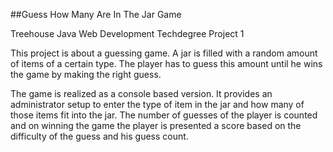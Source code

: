 ##Guess How Many Are In The Jar Game

Treehouse Java Web Development Techdegree Project 1

This project is about a guessing game. A jar is filled with a random amount of items of a certain type. The player has
to guess this amount until he wins the game by making the right guess.

The game is realized as a console based version. It provides an administrator setup to enter the type of item in the
jar and how many of those items fit into the jar. The number of guesses of the player is counted and on winning
the game the player is presented a score based on the difficulty of the guess and his guess count.